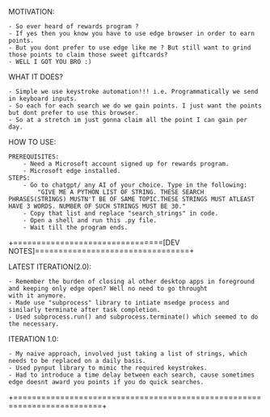 MOTIVATION:

    - So ever heard of rewards program ?
    - If yes then you know you have to use edge browser in order to earn points.
    - But you dont prefer to use edge like me ? But still want to grind those points to claim those sweet giftcards?
    - WELL I GOT YOU BRO :)

WHAT IT DOES?

    - Simple we use keystroke automation!!! i.e. Programmatically we send in keyboard inputs.
    - So each for each search we do we gain points. I just want the points but dont prefer to use this browser.
    - So at a stretch im just gonna claim all the point I can gain per day.

HOW TO USE:

    PREREQUISITES:
        - Need a Microsoft account signed up for rewards program.
        - Microsoft edge installed.
    STEPS:
        - Go to chatgpt/ any AI of your choice. Type in the following: 
            "GIVE ME A PYTHON LIST OF STRING. THESE SEARCH PHRASES(STRINGS) MUSTN'T BE OF SAME TOPIC.THESE STRINGS MUST ATLEAST HAVE 3 WORDS. NUMBER OF SUCH STRINGS MUST BE 30."
        - Copy that list and replace "search_strings" in code.
        - Open a shell and run this .py file.
        - Wait till the program ends.

+================================[DEV NOTES]=================================+

LATEST ITERATION(2.0):

    - Remember the burden of closing al other desktop apps in foreground and keeping only edge open? Well no need to go throught 
    with it anymore.
    - Made use "subprocess" library to intiate msedge process and similarly terminate after task completion.
    - Used subprocess.run() and subprocess.terminate() which seemed to do the necessary.

ITERATION 1.0:

    - My naive approach, involved just taking a list of strings, which needs to be replaced on a daily basis.
    - Used pynput library to mimic the required keystrokes.
    - Had to introduce a time delay between each search, cause sometimes edge doesnt award you points if you do quick searches.

+=========================================================================+


